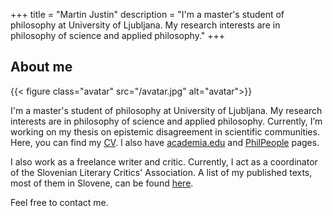 +++
title = "Martin Justin"
description = "I'm a master's student of philosophy at University of Ljubljana. My research interests are in philosophy of science and applied philosophy."
+++

## About me

{{< figure class="avatar" src="/avatar.jpg" alt="avatar">}}

I'm a master's student of philosophy at University of Ljubljana. 
My research interests are in philosophy of science and applied philosophy. 
Currently, I’m working on my thesis on epistemic disagreement in scientific communities. 
Here, you can find my [CV](/resume.pdf). I also have [academia.edu](https://uni-aas.academia.edu/MartinJustin) and [PhilPeople](https://philpeople.org/profiles/martin-justin) pages.

I also work as a freelance writer and critic. Currently, I act as a coordinator of the Slovenian Literary Critics' Association.
A list of my published texts, most of them in Slovene, can be found [here](/writing). 

Feel free to contact me.
